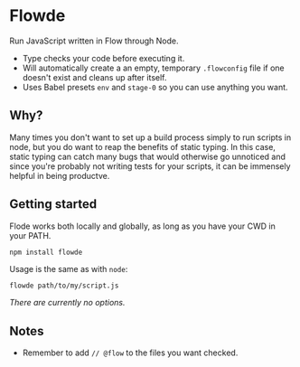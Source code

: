 # Flowde

Run JavaScript written in Flow through Node.

- Type checks your code before executing it.
- Will automatically create a an empty, temporary `.flowconfig` file if one doesn't exist and cleans up after itself.
- Uses Babel presets `env` and `stage-0` so you can use anything you want.

## Why?

Many times you don't want to set up a build process simply to run scripts in node, but you do want to reap the benefits of static typing. In this case, static typing can catch many bugs that would otherwise go unnoticed and since you're probably not writing tests for your scripts, it can be immensely helpful in being productve.

## Getting started

Flode works both locally and globally, as long as you have your CWD in your PATH.

```
npm install flowde
```

Usage is the same as with `node`:

```bash
flowde path/to/my/script.js
```

*There are currently no options.*

## Notes

- Remember to add `// @flow` to the files you want checked.

